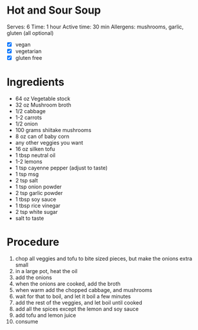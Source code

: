 # Hot and Sour Soup

Serves: 6
Time: 1 hour
Active time: 30 min
Allergens: mushrooms, garlic, gluten (all optional)

- [x]  vegan
- [x]  vegetarian
- [x]  gluten free

# Ingredients
- 64 oz Vegetable stock
- 32 oz Mushroom broth
- 1/2 cabbage
- 1-2 carrots
- 1/2 onion
- 100 grams shiitake mushrooms
- 8 oz can of baby corn
- any other veggies you want
- 16 oz silken tofu
- 1 tbsp neutral oil
- 1-2 lemons
- 1 tsp cayenne pepper (adjust to taste)
- 1 tsp msg
- 2 tsp salt
- 1 tsp onion powder
- 2 tsp garlic powder
- 1 tbsp soy sauce
- 1 tbsp rice vinegar
- 2 tsp white sugar
- salt to taste 

# Procedure

1. chop all veggies and tofu to bite sized pieces, but make the onions extra small
2. in a large pot, heat the oil
3. add the onions
4. when the onions are cooked, add the broth
5. when warm add the chopped cabbage, and mushrooms
6. wait for that to boil, and let it boil a few minutes
7. add the rest of the veggies, and let boil until cooked
8. add all the spices except the lemon and soy sauce
9. add tofu and lemon juice
10. consume